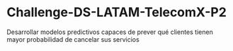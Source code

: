 # Challenge-DS-LATAM-TelecomX-P2
Desarrollar modelos predictivos capaces de prever qué clientes tienen mayor probabilidad de cancelar sus servicios
